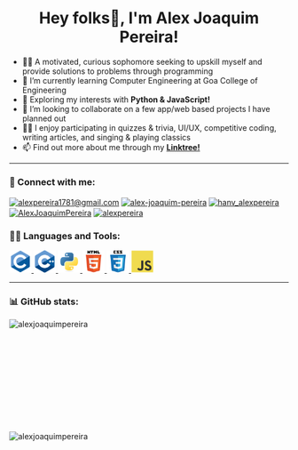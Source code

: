 <h1 align="center">Hey folks👋, I'm Alex Joaquim Pereira!</h1>
<!--- <h3 align="center">About me</h3> --->
<!--- <p align="left"> <img src="https://komarev.com/ghpvc/?username=alexjoaquimpereira&label=Profile%20views&color=0e75b6&style=flat" alt="alexjoaquimpereira" /> </p> --->
<!--- <p align="left"> <a href="https://github.com/ryo-ma/github-profile-trophy"><img src="https://github-profile-trophy.vercel.app/?username=alexjoaquimpereira" alt="alexjoaquimpereira" /></a> </p> --->

- 🙋‍♂️ A motivated, curious sophomore seeking to upskill myself and provide solutions to problems through programming
- 🌱 I’m currently learning Computer Engineering at Goa College of Engineering
- 👀 Exploring my interests with **Python & JavaScript!** 
- 💞️ I’m looking to collaborate on a few app/web based projects I have planned out
- 💆‍♂️ I enjoy participating in quizzes & trivia, UI/UX, competitive coding, writing articles, and singing & playing classics
- 📫 Find out more about me through my [**Linktree!**](https://linktr.ee/alexjoaquimpereira)

---

<h3 align="left">🤝 Connect with me:</h3>
<p align="left">
<a href="mailto:alexpereira1781@gmail.com" target="blank"><img align="center" src="https://img.shields.io/badge/gmail-c14438?&style=fsocial&logo=gmail&logoColor=white" alt="alexpereira1781@gmail.com" height="30"/></a>
<a href="https://linkedin.com/in/alex-joaquim-pereira" target="blank"><img align="center" src="https://img.shields.io/badge/linkedin-blue.svg?&style=fsocial&logo=linkedin&logoColor=white" alt="alex-joaquim-pereira" height="30" /></a>
<a href="https://instagram.com/hanv_alexpereira" target="blank"><img align="center" src="https://img.shields.io/badge/Instagram-%23E4405F.svg?&style=fsocial&logo=Instagram&logoColor=white" alt="hanv_alexpereira" height="30" /></a>
<a href="https://exercism.org/profiles/AlexJoaquimPereira" target="blank"><img align="center" src="https://github.com/exercism/website-icons/blob/main/exercism/icon-and-word.svg" alt="AlexJoaquimPereira" height="30"/></a>
<a href="https://www.codechef.com/users/alexpereira" target="blank"><img align="center" src="https://cdn.codechef.com/images/cc-logo.svg" alt="alexpereira" height="40" /></a>
</p>

<h3 align="left">👨‍💻 Languages and Tools:</h3>
<p align="left"> 
<a href="https://www.cprogramming.com/" target="_blank" rel="noreferrer"> <img src="https://raw.githubusercontent.com/devicons/devicon/master/icons/c/c-original.svg" alt="c" width="40" height="40"/> </a> 
<a href="https://www.w3schools.com/cpp/" target="_blank" rel="noreferrer"> <img src="https://raw.githubusercontent.com/devicons/devicon/master/icons/cplusplus/cplusplus-original.svg" alt="cplusplus" width="40" height="40"/> </a> 
<a href="https://www.python.org" target="_blank" rel="noreferrer"> <img src="https://raw.githubusercontent.com/devicons/devicon/master/icons/python/python-original.svg" alt="python" width="40" height="40"/> </a>
<a href="https://www.w3.org/html/" target="_blank" rel="noreferrer"> <img src="https://raw.githubusercontent.com/devicons/devicon/master/icons/html5/html5-original-wordmark.svg" alt="html5" width="40" height="40"/> </a>
<a href="https://www.w3schools.com/css/" target="_blank" rel="noreferrer"> <img src="https://raw.githubusercontent.com/devicons/devicon/master/icons/css3/css3-original-wordmark.svg" alt="css3" width="40" height="40"/> </a> 
<a href="https://developer.mozilla.org/en-US/docs/Web/JavaScript" target="_blank" rel="noreferrer"> <img src="https://raw.githubusercontent.com/devicons/devicon/master/icons/javascript/javascript-original.svg" alt="javascript" width="40" height="40"/> </a>
</p>

---

<h3 align="left">📊 GitHub stats:</h3>
<!---<p><img align="left" src="http://github-profile-summary-cards.vercel.app/api/cards/repos-per-language?username=AlexJoaquimPereira&theme=nord_dark" alt="alexjoaquimpereira" /></p>--->
<p><img align="left" src="https://github-readme-stats.vercel.app/api/top-langs?username=alexjoaquimpereira&show_icons=true&locale=en&layout=donut&size_weight=0.5&count_weight=0.5&theme=nord" alt="alexjoaquimpereira" width="364" height="200" /></p>
<p><img align="center" src="http://github-profile-summary-cards.vercel.app/api/cards/stats?username=AlexJoaquimPereira&theme=nord_dark" alt="alexjoaquimpereira" /></p>
<!---<p><img align="center" src="http://github-profile-summary-cards.vercel.app/api/cards/profile-details?username=AlexJoaquimPereira&theme=nord_dark" alt="alexjoaquimpereira" /></p>--->

<!---- Bottom shows original, top shows the alternate

<p><img media="(prefers-color-scheme: light)" align="left" src="http://github-profile-summary-cards.vercel.app/api/cards/repos-per-language?username=AlexJoaquimPereira&theme=nord_light" alt="alexjoaquimpereira" /></p>
<p><img media="(prefers-color-scheme: light)" align="center" src="http://github-profile-summary-cards.vercel.app/api/cards/stats?username=AlexJoaquimPereira&theme=nord_light" alt="alexjoaquimpereira" /></p>

<p><img align="left" src="https://github-readme-stats.vercel.app/api/top-langs?username=alexjoaquimpereira&show_icons=true&locale=en" alt="alexjoaquimpereira" /></p>
<p>&nbsp;<img align="centre" src="https://github-readme-stats.vercel.app/api?username=alexjoaquimpereira&show_icons=true&locale=en" alt="alexjoaquimpereira" /></p>
<!--- <p><img align="left" src="https://github-readme-streak-stats.herokuapp.com?user=AlexJoaquimPereira&theme=nord" alt="alexjoaquimpereira" /></p> --->

<!--START_SECTION:waka-->
<!--END_SECTION:waka-->
